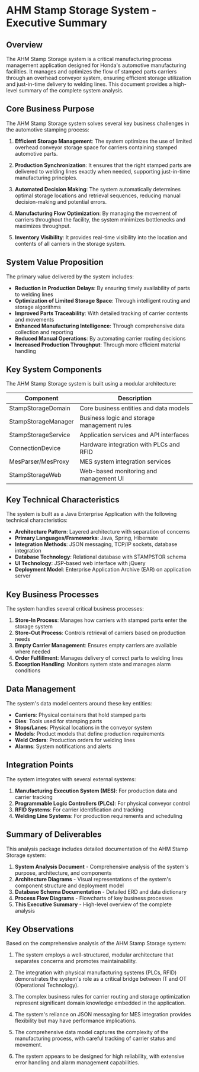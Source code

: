 # AHM Stamp Storage System - Executive Summary

## Overview

The AHM Stamp Storage system is a critical manufacturing process management application designed for Honda's automotive manufacturing facilities. It manages and optimizes the flow of stamped parts carriers through an overhead conveyor system, ensuring efficient storage utilization and just-in-time delivery to welding lines. This document provides a high-level summary of the complete system analysis.

## Core Business Purpose

The AHM Stamp Storage system solves several key business challenges in the automotive stamping process:

1. **Efficient Storage Management**: The system optimizes the use of limited overhead conveyor storage space for carriers containing stamped automotive parts.

2. **Production Synchronization**: It ensures that the right stamped parts are delivered to welding lines exactly when needed, supporting just-in-time manufacturing principles.

3. **Automated Decision Making**: The system automatically determines optimal storage locations and retrieval sequences, reducing manual decision-making and potential errors.

4. **Manufacturing Flow Optimization**: By managing the movement of carriers throughout the facility, the system minimizes bottlenecks and maximizes throughput.

5. **Inventory Visibility**: It provides real-time visibility into the location and contents of all carriers in the storage system.

## System Value Proposition

The primary value delivered by the system includes:

- **Reduction in Production Delays**: By ensuring timely availability of parts to welding lines
- **Optimization of Limited Storage Space**: Through intelligent routing and storage algorithms
- **Improved Parts Traceability**: With detailed tracking of carrier contents and movements
- **Enhanced Manufacturing Intelligence**: Through comprehensive data collection and reporting
- **Reduced Manual Operations**: By automating carrier routing decisions
- **Increased Production Throughput**: Through more efficient material handling

## Key System Components

The AHM Stamp Storage system is built using a modular architecture:

| Component | Description |
|-----------|-------------|
| StampStorageDomain | Core business entities and data models |
| StampStorageManager | Business logic and storage management rules |
| StampStorageService | Application services and API interfaces |
| ConnectionDevice | Hardware integration with PLCs and RFID |
| MesParser/MesProxy | MES system integration services |
| StampStorageWeb | Web-based monitoring and management UI |

## Key Technical Characteristics

The system is built as a Java Enterprise Application with the following technical characteristics:

- **Architecture Pattern**: Layered architecture with separation of concerns
- **Primary Languages/Frameworks**: Java, Spring, Hibernate
- **Integration Methods**: JSON messaging, TCP/IP sockets, database integration
- **Database Technology**: Relational database with STAMPSTOR schema
- **UI Technology**: JSP-based web interface with jQuery
- **Deployment Model**: Enterprise Application Archive (EAR) on application server

## Key Business Processes

The system handles several critical business processes:

1. **Store-In Process**: Manages how carriers with stamped parts enter the storage system
2. **Store-Out Process**: Controls retrieval of carriers based on production needs
3. **Empty Carrier Management**: Ensures empty carriers are available where needed
4. **Order Fulfillment**: Manages delivery of correct parts to welding lines
5. **Exception Handling**: Monitors system state and manages alarm conditions

## Data Management

The system's data model centers around these key entities:

- **Carriers**: Physical containers that hold stamped parts
- **Dies**: Tools used for stamping parts
- **Stops/Lanes**: Physical locations in the conveyor system
- **Models**: Product models that define production requirements
- **Weld Orders**: Production orders for welding lines
- **Alarms**: System notifications and alerts

## Integration Points

The system integrates with several external systems:

1. **Manufacturing Execution System (MES)**: For production data and carrier tracking
2. **Programmable Logic Controllers (PLCs)**: For physical conveyor control
3. **RFID Systems**: For carrier identification and tracking
4. **Welding Line Systems**: For production requirements and scheduling

## Summary of Deliverables

This analysis package includes detailed documentation of the AHM Stamp Storage system:

1. **System Analysis Document** - Comprehensive analysis of the system's purpose, architecture, and components
2. **Architecture Diagrams** - Visual representations of the system's component structure and deployment model
3. **Database Schema Documentation** - Detailed ERD and data dictionary
4. **Process Flow Diagrams** - Flowcharts of key business processes
5. **This Executive Summary** - High-level overview of the complete analysis

## Key Observations

Based on the comprehensive analysis of the AHM Stamp Storage system:

1. The system employs a well-structured, modular architecture that separates concerns and promotes maintainability.

2. The integration with physical manufacturing systems (PLCs, RFID) demonstrates the system's role as a critical bridge between IT and OT (Operational Technology).

3. The complex business rules for carrier routing and storage optimization represent significant domain knowledge embedded in the application.

4. The system's reliance on JSON messaging for MES integration provides flexibility but may have performance implications.

5. The comprehensive data model captures the complexity of the manufacturing process, with careful tracking of carrier status and movement.

6. The system appears to be designed for high reliability, with extensive error handling and alarm management capabilities.